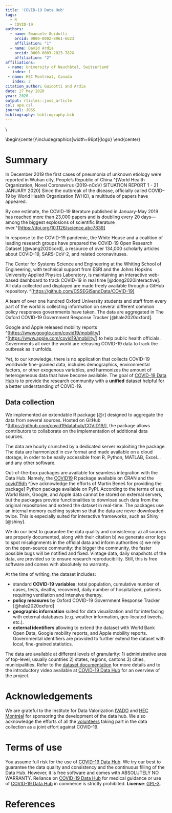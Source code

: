 ```yaml
---
title: 'COVID-19 Data Hub'
tags:
  - R
  - COVID-19
authors:
  - name: Emanuele Guidotti
    orcid: 0000-0002-8961-6623
    affiliation: "1"
  - name: David Ardia
    orcid: 0000-0003-2823-782X
    affiliation: "2"
affiliations:
 - name: University of Neuchâtel, Switzerland
   index: 1
 - name: HEC Montréal, Canada
   index: 2
citation_author: Guidotti and Ardia
date: 27 May 2020
year: 2020
output: rticles::joss_article
csl: apa.csl
journal: JOSS
bibliography: bibliography.bib
---
```


\


\begin{center}\includegraphics[width=96pt]{logo} \end{center}

# Summary

In December 2019 the first cases of pneumonia of unknown etiology were reported in Wuhan city, People’s Republic of China.^[World Health Organization, Novel Coronavirus (2019-nCoV) SITUATION REPORT 1 - 21 JANUARY 2020] Since the outbreak of the disease, officially called COVID–19 by World Health Organization (WHO), a multitude of papers have appeared. 

By one estimate, the COVID-19 literature published in January-May 2019 has reached more than 23,000 papers and is doubling every 20 days—among the biggest explosions of scientific literature ever.^[https://doi.org/10.1126/science.abc7839]

In response to the COVID-19 pandemic, the White House and a coalition of leading research groups have prepared the COVID-19 Open Research Dataset [@wang2020cord], a resource of over 134,000 scholarly articles about COVID-19, SARS-CoV-2, and related coronaviruses.

The Center for Systems Science and Engineering at the Whiting School of Engineering, with technical support from ESRI and the Johns Hopkins University Applied Physics Laboratory, is maintaining an interactive web-based dashboard to track COVID-19 in real time [@dong2020interactive]. All data collected and displayed are made freely available through a GitHub repository. ^[https://github.com/CSSEGISandData/COVID-19]

A team of over one hundred Oxford University students and staff from every part of the world is collecting information on several different common policy responses governments have taken. The data are aggregated in The Oxford COVID-19 Government Response Tracker [@hale2020oxford].

Google and Apple released mobility reports ^[https://www.google.com/covid19/mobility/] ^[https://www.apple.com/covid19/mobility/] to help public health officials. Governments all over the world are releasing COVID-19 data to track the outbreak as it unfolds.

Yet, to our knowledge, there is no application that collects COVID-19 worldwide fine-grained data, includes demographics, environmental factors, or other exogenous variables, and harmonizes the amount of heterogeneous data that have become available. The goal of [COVID-19 Data Hub](https://covid19datahub.io) is to provide the research community with a **unified** dataset helpful for a better understanding of COVID-19.


## Data collection

We implemented an extendable R package [@r] designed to aggregate the data from several sources. Hosted on GitHub ^[https://github.com/covid19datahub/COVID19/], the package allows contributors to collaborate on the implementation of additional data sources.

The data are hourly crunched by a dedicated server exploiting the package. The data are harmonized in csv format and made available on a cloud storage, in order to be easily accessible from R, Python, MATLAB, Excel... and any other software.

Out-of-the-box packages are available for seamless integration with the Data Hub. Namely, the [COVID19](https://cran.r-project.org/package=COVID19)  R package available on CRAN and the [covid19dh](https://pypi.org/project/covid19dh/) ^[we acknowledge the efforts of Martin Beneš for providing the package] Python package available on PyPI. According to the terms of use, World Bank, Google, and Apple data cannot be stored on external servers, but the packages provide functionalities to download such data from the original repositories and extend the dataset in real-time. The packages use an internal memory caching system so that the data are never downloaded twice. This is especially suited for interactive frameworks, such as Shiny [@shiny].

We do our best to guarantee the data quality and consistency: a) all sources are properly documented, along with their citation b) we generate error logs to spot misalignments in the official data and inform authorities c) we rely on the open-source community: the bigger the community, the faster possible bugs will be notified and fixed. Vintage data, daily snapshots of the data, are provided so to ensure research reproducibility. Still, this is free software and comes with absolutely no warranty.

At the time of writing, the dataset includes:

- standard **COVID-19 variables**: total population, cumulative number of cases, tests, deaths, recovered, daily number of hospitalized, 
patients requiring ventilation and intensive therapy.
- **policy measures** by Oxford COVID-19 Government Response Tracker [@hale2020oxford]
- **geographic information** suited for data visualization and for interfacing with external databases (e.g. weather information, geo-located tweets, etc.).
- **external identifiers** allowing to extend the dataset with World Bank Open Data, Google mobility reports, and Apple mobility reports. Governmental identifiers are provided to further extend the dataset with local, fine-grained statistics. 

The data are available at different levels of granularity: 1) administrative area of top-level, usually countries 2) states, regions, cantons 3) cities, municipalities. Refer to the [dataset documentation](https://covid19datahub.io/articles/doc/data.html) for more details and to the introductory video available at [COVID-19 Data Hub](https://covid19datahub.io) for an overview of the project.

# Acknowledgements

We are grateful to the Institute for Data Valorization [IVADO](https://ivado.ca/en/) and [HEC Montréal](https://www.hec.ca/) for sponsoring the development of the data hub. We also acknowledge the efforts of all the [volunteers](https://github.com/covid19datahub/COVID19/graphs/contributors) taking part in the data collection as a joint effort against COVID-19.

# Terms of use

You assume full risk for the use of [COVID-19 Data Hub](https://covid19datahub.io). We try our best to guarantee the data quality and consistency and the continuous filling of the Data Hub. However, it is free software and comes with ABSOLUTELY NO WARRANTY. Reliance on [COVID-19 Data Hub](https://covid19datahub.io) for medical guidance or use of [COVID-19 Data Hub](https://covid19datahub.io) in commerce is strictly prohibited. **License**: [GPL-3](https://www.r-project.org/Licenses/GPL-3).

# References
